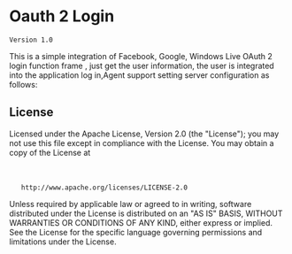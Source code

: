 Oauth 2 Login 
====================================================
	Version 1.0
	
	
This is a simple integration of Facebook, Google, Windows Live OAuth 2 login function frame , just get the user information, the user is integrated into the application log in,Agent support setting server configuration as follows:


###  
  <configSections>
    <section name="oauth2.login.configuration" type="Oauth2Login.Configuration.OAuthConfigurationSection, Oauth2Login"/>
  </configSections>
  <oauth2.login.configuration>
    <web acceptedRedirectUrl="~/home/succes" failedRedirectUrl="~/home/error"/>
    <oauth>
	   <!--<add name="Twitter" type="Oauth2Login.Client.TwitterClient, Oauth2Login"
           clientid="GFXaYzb4PUFhGICi4SSug"
           clientsecret="IflT0JsoURV9BJ1XmEVdjo2Qohu1l71IWNkfYyfQmk"
           callbackUrl="http://github.org/home/succes"
           proxy="192.168.0.50:12000"
           scope="profile"/>-->
      <add name="Google" type="Oauth2Login.Client.GoogleClient, Oauth2Login"
           clientid="1095792391040.apps.googleusercontent.com"
           clientsecret="LsRFXXHr7T26npBJCBAqvjDi"
           callbackUrl="http://github.org/home/succes"
           proxy="192.168.0.50:12000"
           scope="https://www.googleapis.com/auth/userinfo.email+https://www.googleapis.com/auth/userinfo.profile"/>
      <add name="Facebook" type="Oauth2Login.Client.FacebookClient, Oauth2Login"
           clientid="	229691003818607"
           clientsecret="a0259390c0b20d6855b39b3edcd14c8a"
           callbackUrl="http://github.org/home/succes"
           proxy="192.168.0.50:12000"
           scope="user_about_me,email,user_photos"/>
      <add name="WindowsLive" type="Oauth2Login.Client.WindowsLiveClient, Oauth2Login"
           clientid="00000000480C9FBC"
           clientsecret="hpxlhyxtmABNXFo5qxuAV6pOfZdsyeZF"
           callbackUrl="http://github.org/home/succes"
           proxy=""
           scope="wl.basic,wl.emails"/>   
    </oauth>
  </oauth2.login.configuration>
 


License
======================================
 
 
   Licensed under the Apache License, Version 2.0 (the "License");
   you may not use this file except in compliance with the License.
   You may obtain a copy of the License at<br/><br/><br/>

       http://www.apache.org/licenses/LICENSE-2.0

   Unless required by applicable law or agreed to in writing, software
   distributed under the License is distributed on an "AS IS" BASIS,
   WITHOUT WARRANTIES OR CONDITIONS OF ANY KIND, either express or implied.
   See the License for the specific language governing permissions and
   limitations under the License.<br/><br/>